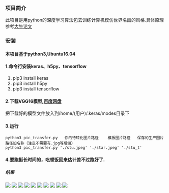 ### 项目简介
此项目是用python的深度学习算法包去训练计算机模仿世界名画的风格.具体原理参考[大牛论文](https://arxiv.org/abs/1508.06576)

### 安装
#### 本项目基于python3,Ubuntu16.04
#### 1.命令行安装keras、h5py、tensorflow
1. pip3 install keras
2. pip3 install h5py
3. pip3 install tensorflow
#### 2.下载VGG16模型,[百度网盘](https://pan.baidu.com/s/1boIcxun)
把下载好的模型文件放入到/home/(用户)/.keras/modes目录下
#### 3.运行
```
python3 pic_transfer.py   你的待转化图片路径    模板图片路径   保存的生产图片路径加名称（注意不需要有.jpg等后缀）
python3 pic_transfer.py './stu.jpeg' './star.jpeg' './stu_t'

```
#### 4.要跑挺长时间的，吃顿饭回来估计差不过跑好了.
##### 结果
![](https://github.com/starbt/deep_leaning_pic/raw/master/pics/stu_t_at_iteration_0.png)
![](https://github.com/starbt/deep_leaning_pic/raw/master/pics/stu_t_at_iteration_1.png)
![](https://github.com/starbt/deep_leaning_pic/raw/master/pics/stu_t_at_iteration_2.png)
![](https://github.com/starbt/deep_leaning_pic/raw/master/pics/stu_t_at_iteration_3.png)
![](https://github.com/starbt/deep_leaning_pic/raw/master/pics/stu_t_at_iteration_4.png)
![](https://github.com/starbt/deep_leaning_pic/raw/master/pics/stu_t_at_iteration_5.png)
![](https://github.com/starbt/deep_leaning_pic/raw/master/pics/stu_t_at_iteration_6.png)
![](https://github.com/starbt/deep_leaning_pic/raw/master/pics/stu_t_at_iteration_7.png)
![](https://github.com/starbt/deep_leaning_pic/raw/master/pics/stu_t_at_iteration_8.png)
![](https://github.com/starbt/deep_leaning_pic/raw/master/pics/stu_t_at_iteration_9.png)
